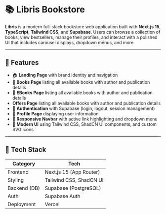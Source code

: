 # 📚 Libris Bookstore

**Libris** is a modern full-stack bookstore web application built with **Next.js 15**, **TypeScript**, **Tailwind CSS**, and **Supabase**. Users can browse a collection of books, view bestsellers, manage their profiles, and interact with a polished UI that includes carousel displays, dropdown menus, and more.

---

## 🚀 Features

* 🏠 **Landing Page** with brand identity and navigation
* 📖 **Books Page** listing all available books with author and publication details
* 📖 **EBooks Page** listing all available books with author and publication details
*    **Offers Page** listing all available books with author and publication details
* 🔐 **Authentication** with Supabase (login, logout, session management)
* 👤 **Profile Page** displaying user information
* 🧭 **Responsive Navbar** with active link highlighting and dropdown menu
* 🎨 **Modern UI** using Tailwind CSS, ShadCN UI components, and custom SVG icons

---

## 🧰 Tech Stack

| Category     | Tech                    |
| ------------ | ----------------------- |
| Frontend     | Next.js 15 (App Router) |
| Styling      | Tailwind CSS, ShadCN UI |
| Backend (DB) | Supabase (PostgreSQL)   |
| Auth         | Supabase Auth           |
| Deployment   | Vercel                  |
